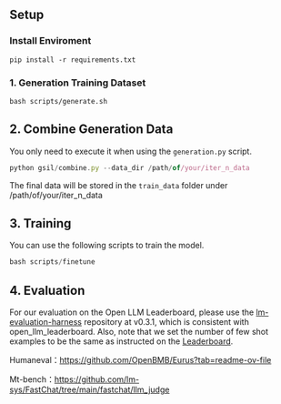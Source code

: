 ## Setup

### Install Enviroment

```
pip install -r requirements.txt
```

### 1. Generation Training Dataset

```
bash scripts/generate.sh
```

## 2. Combine  Generation Data

You only need to execute it when using the `generation.py` script.

```jsx
python gsil/combine.py --data_dir /path/of/your/iter_n_data
```
The final data will be stored in the `train_data` folder under /path/of/your/iter_n_data

## 3. Training

You can use the following scripts to train the model.

```jsx
bash scripts/finetune
```

## 4. Evaluation

For our evaluation on the Open LLM Leaderboard, please use the [lm-evaluation-harness](https://github.com/EleutherAI/lm-evaluation-harness/tree/b281b0921b636bc36ad05c0b0b0763bd6dd43463) repository at v0.3.1,
which is consistent with open_llm_leaderboard. Also, note that we set the number of few shot examples to be the same as instructed on the [Leaderboard](https://huggingface.co/spaces/HuggingFaceH4/open_llm_leaderboard).

Humaneval：https://github.com/OpenBMB/Eurus?tab=readme-ov-file

Mt-bench：https://github.com/lm-sys/FastChat/tree/main/fastchat/llm_judge